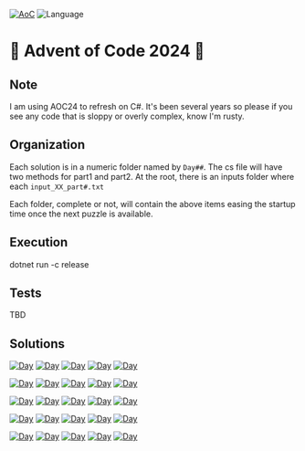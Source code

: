 [![AoC](https://badgen.net/badge/AoC/2024/blue)](https://adventofcode.com/2024)
![Language](https://badgen.net/badge/Language/.Net/blue)

# 🎅 Advent of Code 2024 🎁

## Note
I am using AOC24 to refresh on C#. It's been several years so please if you see any code that is sloppy or overly complex, know I'm rusty.

## Organization
Each solution is in a numeric folder named by `Day##`. The cs file will have two methods for part1 and part2.
At the root, there is an inputs folder where each `input_XX_part#.txt`

Each folder, complete or not, will contain the above items easing the startup time once the next puzzle is available. 

## Execution
dotnet run -c release

## Tests
TBD

## Solutions
<!--SOLUTIONS-->

[![Day](https://badgen.net/badge/01/%E2%98%86%E2%98%86/red)](Day01)
[![Day](https://badgen.net/badge/02/%E2%98%86%E2%98%86/red)](Day02)
[![Day](https://badgen.net/badge/03/%E2%98%86%E2%98%86/red)](Day03)
[![Day](https://badgen.net/badge/04/%E2%98%86%E2%98%86/red)](Day04)
[![Day](https://badgen.net/badge/05/%E2%98%86%E2%98%86/red)](Day05)

[![Day](https://badgen.net/badge/06/%E2%98%86%E2%98%86/red)](Day06)
[![Day](https://badgen.net/badge/07/%E2%98%86%E2%98%86/red)](Day07)
[![Day](https://badgen.net/badge/08/%E2%98%86%E2%98%86/red)](Day08)
[![Day](https://badgen.net/badge/09/%E2%98%86%E2%98%86/red)](Day09)
[![Day](https://badgen.net/badge/10/%E2%98%86%E2%98%86/red)](Day10)

[![Day](https://badgen.net/badge/11/%E2%98%86%E2%98%86/red)](Day11)
[![Day](https://badgen.net/badge/12/%E2%98%86%E2%98%86/red)](Day12)
[![Day](https://badgen.net/badge/13/%E2%98%86%E2%98%86/red)](Day13)
[![Day](https://badgen.net/badge/14/%E2%98%86%E2%98%86/red)](Day14)
[![Day](https://badgen.net/badge/15/%E2%98%86%E2%98%86/red)](Day15)

[![Day](https://badgen.net/badge/16/%E2%98%86%E2%98%86/red)](Day16)
[![Day](https://badgen.net/badge/17/%E2%98%86%E2%98%86/red)](Day17)
[![Day](https://badgen.net/badge/18/%E2%98%86%E2%98%86/red)](Day18)
[![Day](https://badgen.net/badge/19/%E2%98%86%E2%98%86/red)](Day19)
[![Day](https://badgen.net/badge/20/%E2%98%86%E2%98%86/red)](Day20)

[![Day](https://badgen.net/badge/21/%E2%98%86%E2%98%86/red)](Day21)
[![Day](https://badgen.net/badge/22/%E2%98%86%E2%98%86/red)](Day22)
[![Day](https://badgen.net/badge/23/%E2%98%86%E2%98%86/red)](Day23)
[![Day](https://badgen.net/badge/24/%E2%98%86%E2%98%86/red)](Day24)
[![Day](https://badgen.net/badge/25/%E2%98%86%E2%98%86/red)](Day25)


<!--SOLUTIONS-->